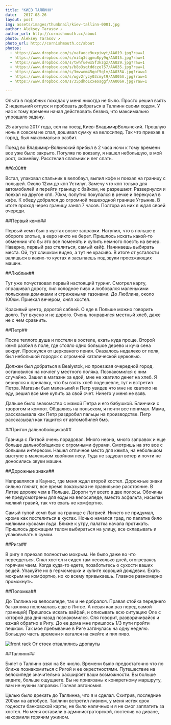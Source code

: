 ```yaml
---
title: "КИЕВ ТАЛЛИНН"
date:   2017-08-26
layout: post
img: assets/images/thumbnail/kiev-tallinn-0001.jpg
author: Aleksey Tarasov ↗
author_url: http://cornishmouth.cc/about
photo: Aleksey Tarasov ↗
photo_url: http://cornishmouth.cc/about
photos: 
  - https://www.dropbox.com/s/xafaoce9uxpiwyt/AA019.jpg?raw=1
  - https://www.dropbox.com/s/mi4q3sqgmu8py9q/AA015.jpg?raw=1
  - https://www.dropbox.com/s/twhfuewx5f3kzgz/AA029.jpg?raw=1
  - https://www.dropbox.com/s/b8o3sqtddczel57/AA035.jpg?raw=1
  - https://www.dropbox.com/s/3mvwnm45qof5qlv/AA035A.jpg?raw=1
  - https://www.dropbox.com/s/wgv2ryzy03cmyt9/AA005A.jpg?raw=1
  - https://www.dropbox.com/s/35pdho1cxeosggf/AA006A.jpg?raw=1

--- 
```


Опыта в подобных походах у меня никогда не было. Просто решил взять 2 недельний отпуск и пробовать добраться в Таллинн своим ходом. У нас к тому времени начал действовать безвиз, что максимально упрощало задачу.

25 августа 2017 года, сел на поезд Киев-ВладимирВолынский. Прошлую ночь я совсем не спал, дошивал сумку на велосипед. Так что приехав в город, был максимально разбит. 

Поезд во Владимир-Волынский прибыл в 2 часа ночи к тому времени все уже было закрыто. Погуляв по вокзалу, я нашел небольшую, в мой рост, скамейку. Расстелил спальник и лег спать.


##6:00## 

Встал, упаковал спальник в велобаул, выпил кофе и поехал на границу с польшей. Около 12км до кпп Устилуг. Замечу что кпп только для автомобилей и перейти границу с байком, не разрешают. Развернулся и поехал на другое кпп. 70км, попутно покупался в речке и перекусил в кафе. К обеду добрался до огромной пешеходной границе Угрынив. В итоге проход через границу занял 7 часов. Полтора из них я ждал своей очереди. 


##Первый кемп##

Первый кемп был в кустах возле заправки. Натупил, что в польше в обороте злотые, а евро никто не берет. Пришлось искать какой-то обменник что бы это все поменять и купить немного поесть на вечер. Наверно, первый раз стелиться, самый кайф. Начинаешь выбирать места. Ой, тут слишком видно, а тут не красиво. В итоге от усталости валишься в каких-то кустах и засыпаешь под звуки проезжающих машин.


##Люблин##

Тут уже почуствовал первый настоящий туринг. Смотрел карту, спрашивал дорогу, пил холодное пиво и любовался маленькими польскими домиками и стрижеными газонами. До Люблина, около 100км. Приехал вечером, снял хостел.

Красивый центр, дорогой сабвей. О еде в Польше можно говорить долго. Тут вкусно и не дорого. Очень понравился местный хлеб, даже не с чем сравнить.


##Петр##

После теплого душа и постели в хостеле, ехать куда проще. Второй кемп разбил в поле, где стояло одно большое дерево и куча сена вокруг. Проснулся от церковного пения. Оказалось недалеко от поля, был небольшой городок с огромной каталической церковью.

Должен был добраться в Bealystok, но проезжая очередной город, остановился на ночлег у местного поляка. Познакомился с ним случайно. Зашел в магазин за едой, мне не хватило денег на хлеб. Я вернулся к прилавку, что бы взять хлеб подешевле, тут и встретил Петра. Магазин был маленький и Петр увидев что мне не хватило на еду, решил все мне купить за свой счет. Ничего у меня не взяв. 

Дальше было знакомство с мамой Петра и его бабушкой. Блинчики с творогом и компот. Общались на польском, я почти все понимал. Мама, рассказывала как Петр раздробил пальцы на производстве. Петр рассказывал как тащится от автомобилей бмв.


##Притон дальнобойщиков##

Граница с Литвой очень порадовал. Много неона, много заправок и еще больше дальнобойщиков с огромными фурами. Смотришь на это все с большим интересом. Нашел отличное место для кемпа, на небольшом выступе в маленьком хвойном лесу. Туда не задувал ветер и почти не доносились звуки машин.


##Дорожные знаки##

Направлялся в Каунас, где меня ждал второй хостел. Дорожные знаки сильно глючат, все время показывая не правильное расстояние. В Литве дороже чем в Польше. Дороги тут всего в две полосы. Обочины не предусмотрены для езды на велосипеде, вместо асфальта, насыпан мелкий гравий, так что ехать не комфортно.  

Самый тупой кемп был на границе с Латвией. Ничего не придумал, кроме как постелиться в кустах. Ночью начался град, по палатке било мелкими кусками льда. Ближе к утру, палатка начала протикать. Пришлось дрожащим телом выбираться на улицу, все складывать и упаковывать в сумки.


##Рига##

В ригу я приехал полностью мокрым. Не было даже во что переодеться. Снял хостел и сидел там несколько дней, отогреваясь горячим чаем. Когда куда-то едете, позаботьтесь о сухости ваших вещей. Упакуйте их в гермомешки и купите хороший дождевик.
Ехать мокрым не комфортно, но ко всему привыкаешь. Главное равномерно промокнуть. 


##Поломка##

До Таллина на велосипеде, так и не добрался. Правая стойка переднего багажника поломалась еще в Литве. А левая как раз перед самой границей) Пришлось искать вайфай, и описывать всю ситуацию Оле с которой два дня назад познакомился. Оля говорит, разворачивайся и езжай обратно в Ригу. До ее дома мне пришлось 1/3 пути пройти пешком. Так мое пребывание в Риге затянулась на одну неделю. Большую часть времени я катался на скейте и пил пиво. 

![front rack](https://www.dropbox.com/s/0gmvl1yx077h4o5/AA000.jpg?raw=1) 
От стоек отвалились дропауты 


##Таллинн##

Билет в Таллинн взял на 8е число. Времени было предостаточно что по ближе познакомиться с Ригой и ее окрестностями. Путешествие на велосипеде значительно расширяет ваши возможности. Вы больше видите, больше ощущаете. Вы не привязаны к конкретному маршруту, вам не нужны заправки. Полная автономия. 

Целью было доехать до Таллинна, что я и сделал. Схитрив, последние 200км на автобусе. Таллинн встретил ливнем, у меня истек срок годности банковской карты, не было наличных и я не смог заплатить за хостел. Но меня оставили в администраторской, постелив на диване, накормили горячим ужином. 